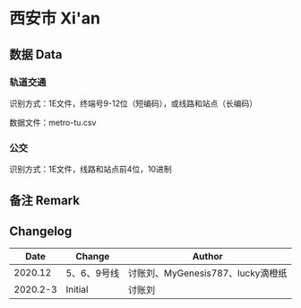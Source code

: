 # 西安市 Xi'an

## 数据 Data

### 轨道交通

识别方式：1E文件，终端号9-12位（短编码），或线路和站点（长编码）

数据文件：metro-tu.csv

### 公交

识别方式：1E文件，线路和站点前4位，10进制

## 备注 Remark

## Changelog

Date | Change | Author
-----|--------|-------
2020.12 | 5、6、9号线 | 讨账刘、MyGenesis787、lucky滴橙纸
2020.2-3 | Initial | 讨账刘
